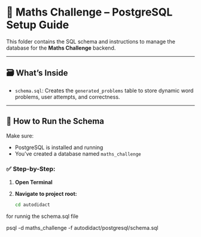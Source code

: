 # 🧠 Maths Challenge – PostgreSQL Setup Guide

This folder contains the SQL schema and instructions to manage the database for the **Maths Challenge** backend.

---

## 🗃️ What’s Inside

- `schema.sql`: Creates the `generated_problems` table to store dynamic word problems, user attempts, and correctness.

---

## 🧪 How to Run the Schema

Make sure:
- PostgreSQL is installed and running
- You’ve created a database named `maths_challenge`

### ✅ Step-by-Step:

1. **Open Terminal**

2. **Navigate to project root:**
   ```bash
   cd autodidact

for runnig the schema.sql file

psql -d maths_challenge -f autodidact/postgresql/schema.sql
